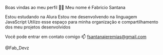 Boas vindas ao meu perfil 💙💙
Meu nome é Fabricio Santana

Estou estudando na Alura
Estou me desenvolvendo na linguagem JavaScript
Utilizo esse espaço para minha organização e compartilhamento dos meu projetos desenvolvidos

Você pode entrar em contato comigo 📫
fsantanajeremias@gmail.com

@Fab_Devz
